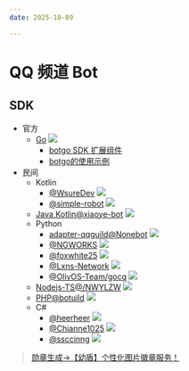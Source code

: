```yaml
---
date: 2025-10-09

---
```


# QQ 频道 Bot

## SDK

- 官方
  - [Go](https://github.com/tencent-connect/botgo)
    ![](https://unv-shield.librian.net/api/unv_shield?repo=tencent-connect/botgo&url=https://avatars.githubusercontent.com/u//89066837&scale=2)
    - [botgo SDK 扩展组件](https://github.com/tencent-connect/botgo-plugins)
    - [botgo的使用示例](https://github.com/tencent-connect/botgo-demos)
- 民间
  - Kotlin
    - [@WsureDev](https://github.com/WsureDev/qq-official-guild-bot)
      ![](https://unv-shield.librian.net/api/unv_shield?repo=WsureDev/qq-official-guild-bot&url=https://avatars.githubusercontent.com/u//32191389&scale=2)
    - [@simple-robot](https://github.com/simple-robot/simbot-component-tencent-guild)
      ![](https://unv-shield.librian.net/api/unv_shield?repo=simple-robot/simbot-component-tencent-guild&url=https://avatars.githubusercontent.com/u//78127696&scale=2)
  - [Java,Kotlin@xiaoye-bot](https://github.com/xiaoye-bot/qq-official-bot-sdk)
    ![](https://unv-shield.librian.net/api/unv_shield?repo=xiaoye-bot/qq-official-bot-sdk&url=https://avatars.githubusercontent.com/u//95488113&scale=2)
  - Python
    - [adapter-qqguild@Nonebot](https://github.com/nonebot/adapter-qqguild)
      ![](https://unv-shield.librian.net/api/unv_shield?repo=nonebot/adapter-qqguild&url=https://avatars.githubusercontent.com/u//63496654&scale=3)
    - [@NGWORKS](https://github.com/NGWORKS/qq_guild_bot)
      ![](https://unv-shield.librian.net/api/unv_shield?repo=NGWORKS/qq_guild_bot&url=https://avatars.githubusercontent.com/u//58591924&scale=2)
    - [@foxwhite25](https://github.com/foxwhite25/qq.py)
      ![](https://unv-shield.librian.net/api/unv_shield?repo=foxwhite25/qq.py&url=https://avatars.githubusercontent.com/u//39846845&scale=2)
    - [@Lxns-Network](https://github.com/Lxns-Network/qq-guild-python-sdk)
      ![](https://unv-shield.librian.net/api/unv_shield?repo=Lxns-Network/qq-guild-python-sdk&url=https://avatars.githubusercontent.com/u//63868458&scale=2)
    - [@OlivOS-Team/gocq](https://github.com/OlivOS-Team/OlivOS)
      ![](https://unv-shield.librian.net/api/unv_shield?repo=OlivOS-Team/OlivOS&url=https://avatars.githubusercontent.com/u//72327648&scale=2)
  - [Nodejs-TS@/NWYLZW](https://github.com/NWYLZW/qq-guild-sdk)
    ![](https://unv-shield.librian.net/api/unv_shield?repo=NWYLZW/qq-guild-sdk&url=https://avatars.githubusercontent.com/u//51358815&scale=2)
  - [PHP@botuild](https://github.com/botuild/guild-bot-protocol)
    ![](https://unv-shield.librian.net/api/unv_shield?repo=botuild/guild-bot-protocol&url=https://avatars.githubusercontent.com/u//94901921&scale=2)
  - C#
    - [@heerheer](https://github.com/heerheer/QBot4Sharp)
      ![](https://unv-shield.librian.net/api/unv_shield?repo=heerheer/QBot4Sharp&url=https://avatars.githubusercontent.com/u//22632184&scale=2)
    - [@Chianne1025](https://github.com/Chianne1025/QQChannelFramework)
      ![](https://unv-shield.librian.net/api/unv_shield?repo=Chianne1025/QQChannelFramework&url=https://avatars.githubusercontent.com/u//95136511&scale=2)
    - [@ssccinng](https://github.com/ssccinng/Masuda.Net)
      ![](https://unv-shield.librian.net/api/unv_shield?repo=ssccinng/Masuda.Net&url=https://avatars.githubusercontent.com/u//22047352&scale=2)

> [勋章生成->【幼盾】个性化图片徽章服务！](https://github.com/RimoChan/unv-shield)

